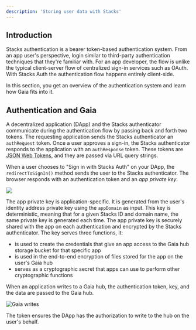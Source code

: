 ```yaml
---
description: 'Storing user data with Stacks'
---
```


## Introduction

Stacks authentication is a bearer token-based authentication system. From an app user's perspective,
login similar to third-party authentication techniques that they're familiar with. For an app developer,
the flow is unlike the typical client-server flow of centralized sign-in services such as OAuth. With Stacks Auth
the authentication flow happens entirely client-side.

In this section, you get an overview of the authentication system and learn how Gaia fits into it.

## Authentication and Gaia

A decentralized application (DApp) and the Stacks authenticator communicate during
the authentication flow by passing back and forth two tokens. The requesting
application sends the Stacks authenticator an `authRequest` token. Once a user
approves a sign-in, the Stacks authenticator responds to the application with an
`authResponse` token. These tokens are <a href="https://jwt.io/" target="\_blank">JSON Web Tokens</a>, and they are
passed via URL query strings.

When a user chooses to "Sign in with Stacks Auth" on your DApp, the `redirectToSignIn()` method sends the user to the
Stacks authenticator. The browser responds with an authentication token and an _app private key_.

![](/images/app-sign-in.png)

The app private key is application-specific. It is generated from the user's identity address private key using the
`appDomain` as input. This key is deterministic, meaning that for a given Stacks ID and domain name, the same
private key is generated each time. The app private key is securely shared with the app on each authentication and
encrypted by the Stacks authenticator. The key serves three functions, it:

- is used to create the credentials that give an app access to the Gaia hub storage bucket for that specific app
- is used in the end-to-end encryption of files stored for the app on the user's Gaia hub
- serves as a cryptographic secret that apps can use to perform other cryptographic functions

When an application writes to a Gaia hub, the authentication token, key, and the data are passed to the Gaia hub.

![Gaia writes](/images/gaia-writes.png)

The token ensures the DApp has the authorization to write to the hub on the user's behalf.
